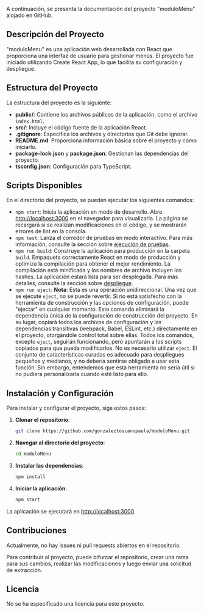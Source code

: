 
A continuación, se presenta la documentación del proyecto "moduloMenu" alojado en GitHub.

## Descripción del Proyecto

"moduloMenu" es una aplicación web desarrollada con React que proporciona una interfaz de usuario para gestionar menús. El proyecto fue iniciado utilizando Create React App, lo que facilita su configuración y despliegue.

## Estructura del Proyecto

La estructura del proyecto es la siguiente:

- **public/**: Contiene los archivos públicos de la aplicación, como el archivo `index.html`.
- **src/**: Incluye el código fuente de la aplicación React.
- **.gitignore**: Especifica los archivos y directorios que Git debe ignorar.
- **README.md**: Proporciona información básica sobre el proyecto y cómo iniciarlo.
- **package-lock.json** y **package.json**: Gestionan las dependencias del proyecto.
- **tsconfig.json**: Configuración para TypeScript.

## Scripts Disponibles

En el directorio del proyecto, se pueden ejecutar los siguientes comandos:

- `npm start`: Inicia la aplicación en modo de desarrollo. Abre [http://localhost:3000](http://localhost:3000) en el navegador para visualizarla. La página se recargará si se realizan modificaciones en el código, y se mostrarán errores de lint en la consola.
- `npm test`: Lanza el corredor de pruebas en modo interactivo. Para más información, consulte la sección sobre [ejecución de pruebas](https://facebook.github.io/create-react-app/docs/running-tests).
- `npm run build`: Construye la aplicación para producción en la carpeta `build`. Empaqueta correctamente React en modo de producción y optimiza la compilación para obtener el mejor rendimiento. La compilación está minificada y los nombres de archivo incluyen los hashes. La aplicación estará lista para ser desplegada. Para más detalles, consulte la sección sobre [despliegue](https://facebook.github.io/create-react-app/docs/deployment).
- `npm run eject`: **Nota**: Esta es una operación unidireccional. Una vez que se ejecute `eject`, no se puede revertir. Si no está satisfecho con la herramienta de construcción y las opciones de configuración, puede "ejectar" en cualquier momento. Este comando eliminará la dependencia única de la configuración de construcción del proyecto. En su lugar, copiará todos los archivos de configuración y las dependencias transitivas (webpack, Babel, ESLint, etc.) directamente en el proyecto, otorgándole control total sobre ellas. Todos los comandos, excepto `eject`, seguirán funcionando, pero apuntarán a los scripts copiados para que pueda modificarlos. No es necesario utilizar `eject`. El conjunto de características curadas es adecuado para despliegues pequeños y medianos, y no debería sentirse obligado a usar esta función. Sin embargo, entendemos que esta herramienta no sería útil si no pudiera personalizarla cuando esté listo para ello.

## Instalación y Configuración

Para instalar y configurar el proyecto, siga estos pasos:

1. **Clonar el repositorio**:
   ```bash
   git clone https://github.com/gonzaleztoscanopaula/moduloMenu.git
   ```
2. **Navegar al directorio del proyecto**:
   ```bash
   cd moduloMenu
   ```
3. **Instalar las dependencias**:
   ```bash
   npm install
   ```
4. **Iniciar la aplicación**:
   ```bash
   npm start
   ```

La aplicación se ejecutará en [http://localhost:3000](http://localhost:3000).

## Contribuciones

Actualmente, no hay issues ni pull requests abiertos en el repositorio. 

Para contribuir al proyecto, puede bifurcar el repositorio, crear una rama para sus cambios, realizar las modificaciones y luego enviar una solicitud de extracción.

## Licencia

No se ha especificado una licencia para este proyecto. 